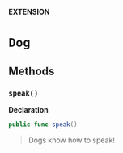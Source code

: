 **EXTENSION**
# `Dog`



## Methods
### `speak()`

**Declaration**
```swift
public func speak()
```



> Dogs know how to speak!

